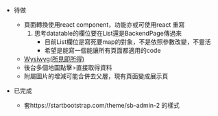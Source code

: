 - 待做
    - 頁面轉換使用react component，功能亦或可使用react 重寫
        1. 思考datatable的欄位要在List還是BackendPage傳過來
            * 目前List欄位是寫死要map的對象，不是依照參數改變，不靈活
            * 希望是能寫一個能讓所有頁面都適用的code
    - [Wysiwyg(所見即所得)](https://weianofsteel.medium.com/10minutes-handle-react-draft-wysiwyg-97278ff899a4)
    - 後台多個地圖點擊>直接取得資料
    - 附屬圖片的增減可能合併去父層，現有頁面變成展示頁


















- 已完成
    - 套https://startbootstrap.com/theme/sb-admin-2 的樣式